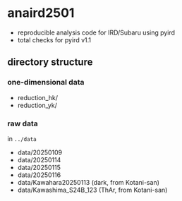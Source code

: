 # anaird2501
- reproducible analysis code for IRD/Subaru using pyird
- total checks for pyird v1.1

## directory structure

### one-dimensional data

- reduction_hk/
- reduction_yk/

### raw data

in `../data`

- data/20250109
- data/20250114
- data/20250115
- data/20250116
- data/Kawahara20250113 (dark, from Kotani-san)
- data/Kawashima_S24B_123 (ThAr, from Kotani-san)